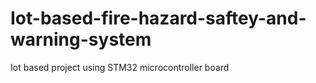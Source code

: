 # Iot-based-fire-hazard-saftey-and-warning-system
Iot based project using STM32 microcontroller board
